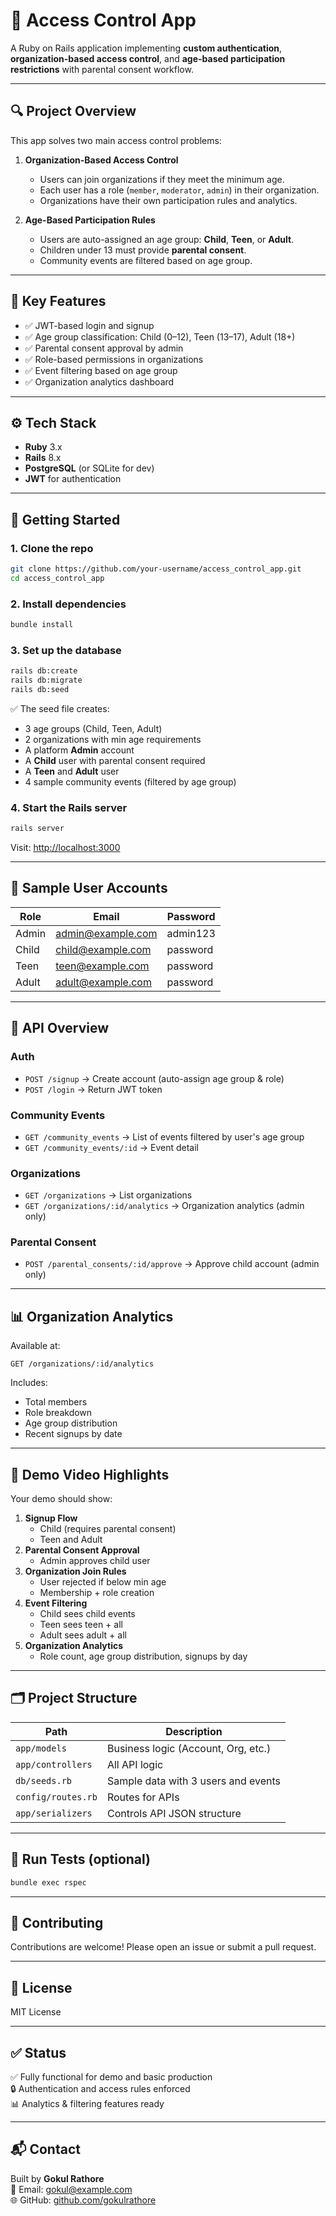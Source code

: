 # 🚦 Access Control App

A Ruby on Rails application implementing **custom authentication**, **organization-based access control**, and **age-based participation restrictions** with parental consent workflow.

---

## 🔍 Project Overview

This app solves two main access control problems:

1. **Organization-Based Access Control**
   - Users can join organizations if they meet the minimum age.
   - Each user has a role (`member`, `moderator`, `admin`) in their organization.
   - Organizations have their own participation rules and analytics.

2. **Age-Based Participation Rules**
   - Users are auto-assigned an age group: **Child**, **Teen**, or **Adult**.
   - Children under 13 must provide **parental consent**.
   - Community events are filtered based on age group.

---

## 🔐 Key Features

- ✅ JWT-based login and signup
- ✅ Age group classification: Child (0–12), Teen (13–17), Adult (18+)
- ✅ Parental consent approval by admin
- ✅ Role-based permissions in organizations
- ✅ Event filtering based on age group
- ✅ Organization analytics dashboard

---

## ⚙️ Tech Stack

- **Ruby** 3.x
- **Rails** 8.x
- **PostgreSQL** (or SQLite for dev)
- **JWT** for authentication

---

## 🚀 Getting Started

### 1. Clone the repo

```bash
git clone https://github.com/your-username/access_control_app.git
cd access_control_app
```

### 2. Install dependencies

```bash
bundle install
```

### 3. Set up the database

```bash
rails db:create
rails db:migrate
rails db:seed
```

✅ The seed file creates:
- 3 age groups (Child, Teen, Adult)
- 2 organizations with min age requirements
- A platform **Admin** account
- A **Child** user with parental consent required
- A **Teen** and **Adult** user
- 4 sample community events (filtered by age group)

### 4. Start the Rails server

```bash
rails server
```

Visit: [http://localhost:3000](http://localhost:3000)

---

## 👤 Sample User Accounts

| Role        | Email              | Password     |
|-------------|--------------------|--------------|
| Admin       | admin@example.com  | admin123     |
| Child       | child@example.com  | password     |
| Teen        | teen@example.com   | password     |
| Adult       | adult@example.com  | password     |

---

## 🔑 API Overview

### Auth
- `POST /signup` → Create account (auto-assign age group & role)
- `POST /login` → Return JWT token

### Community Events
- `GET /community_events` → List of events filtered by user's age group
- `GET /community_events/:id` → Event detail

### Organizations
- `GET /organizations` → List organizations
- `GET /organizations/:id/analytics` → Organization analytics (admin only)

### Parental Consent
- `POST /parental_consents/:id/approve` → Approve child account (admin only)

---

## 📊 Organization Analytics

Available at:
```http
GET /organizations/:id/analytics
```

Includes:
- Total members
- Role breakdown
- Age group distribution
- Recent signups by date

---

## 🎥 Demo Video Highlights

Your demo should show:

1. **Signup Flow**
   - Child (requires parental consent)
   - Teen and Adult
2. **Parental Consent Approval**
   - Admin approves child user
3. **Organization Join Rules**
   - User rejected if below min age
   - Membership + role creation
4. **Event Filtering**
   - Child sees child events
   - Teen sees teen + all
   - Adult sees adult + all
5. **Organization Analytics**
   - Role count, age group distribution, signups by day

---

## 🗂️ Project Structure

| Path           | Description                           |
|----------------|---------------------------------------|
| `app/models`   | Business logic (Account, Org, etc.)   |
| `app/controllers` | All API logic                     |
| `db/seeds.rb`  | Sample data with 3 users and events   |
| `config/routes.rb` | Routes for APIs                  |
| `app/serializers` | Controls API JSON structure       |

---

## 🧪 Run Tests (optional)

```bash
bundle exec rspec
```

---

## 🙋 Contributing

Contributions are welcome! Please open an issue or submit a pull request.

---

## 📄 License

MIT License

---

## ✅ Status

✅ Fully functional for demo and basic production  
🔒 Authentication and access rules enforced  
📊 Analytics & filtering features ready

---

## 📬 Contact

Built by **Gokul Rathore**  
📧 Email: gokul@example.com  
🌐 GitHub: [github.com/gokulrathore](https://github.com/gokulrathore)
